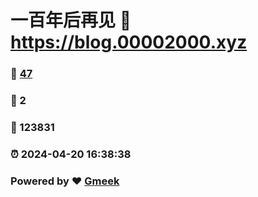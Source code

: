 # 一百年后再见 :link: https://blog.00002000.xyz 
### :page_facing_up: [47](https://blog.00002000.xyz/tag.html) 
### :speech_balloon: 2 
### :hibiscus: 123831 
### :alarm_clock: 2024-04-20 16:38:38 
### Powered by :heart: [Gmeek](https://github.com/Meekdai/Gmeek)
